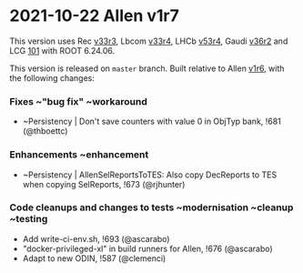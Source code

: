 2021-10-22 Allen v1r7
===

This version uses
Rec [v33r3](../../../../Rec/-/tags/v33r3),
Lbcom [v33r4](../../../../Lbcom/-/tags/v33r4),
LHCb [v53r4](../../../../LHCb/-/tags/v53r4),
Gaudi [v36r2](../../../../Gaudi/-/tags/v36r2) and
LCG [101](http://lcginfo.cern.ch/release/101/) with ROOT 6.24.06.

This version is released on `master` branch.
Built relative to Allen [v1r6](/../../tags/v1r6), with the following changes:


### Fixes ~"bug fix" ~workaround

- ~Persistency | Don't save counters with value 0 in ObjTyp bank, !681 (@thboettc)


### Enhancements ~enhancement

- ~Persistency | AllenSelReportsToTES: Also copy DecReports to TES when copying SelReports, !673 (@rjhunter)


### Code cleanups and changes to tests ~modernisation ~cleanup ~testing

- Add write-ci-env.sh, !693 (@ascarabo)
- "docker-privileged-xl" in build runners for Allen, !676 (@ascarabo)
- Adapt to new ODIN, !587 (@clemenci)
